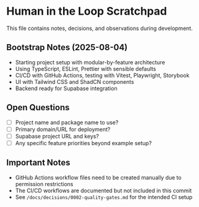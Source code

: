 # Human in the Loop Scratchpad

This file contains notes, decisions, and observations during development.

## Bootstrap Notes (2025-08-04)

- Starting project setup with modular-by-feature architecture
- Using TypeScript, ESLint, Prettier with sensible defaults
- CI/CD with GitHub Actions, testing with Vitest, Playwright, Storybook
- UI with Tailwind CSS and ShadCN components
- Backend ready for Supabase integration

## Open Questions

- [ ] Project name and package name to use?
- [ ] Primary domain/URL for deployment?
- [ ] Supabase project URL and keys?
- [ ] Any specific feature priorities beyond example setup?

## Important Notes

- GitHub Actions workflow files need to be created manually due to permission restrictions
- The CI/CD workflows are documented but not included in this commit
- See `/docs/decisions/0002-quality-gates.md` for the intended CI setup